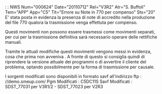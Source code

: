  :  : NWS Num="000624" Date="20110712" Rel="V3R2" Atr="S. Buffoli" Tem="APP" App="C5" Tit="Errore su Note in 770 per compenso" Sts="20"
E' stata posta in evidenza la presenza di note di accredito nella produzione del file 770 qualora la trasmissione venga effettuta per compenso.

Questi movimenti non possono essere trasmessi come movimenti separati, per cui per la trasmissione
definitiva sarà necessario operare delle rettifiche manuali.

Tramite le attuali modifiche questi movimenti vengono messi in evidenza, cosa che prima non avveniva
. A fronte di questo si consiglia quindi di riprendere la versione attuale dei programmi o di avvertire il cliente del problema, optando possibilmente per la forma di trasmissione per causale.

I sorgenti modificati sono disponibili in formato savf all'indirizzo ftp : //demo.smeup.com/ 
Pgm Modificati :  C5DC11S
Savf Modificati :  SDST_77031 per V3R1/2 - SDST_77023 per V2R3
